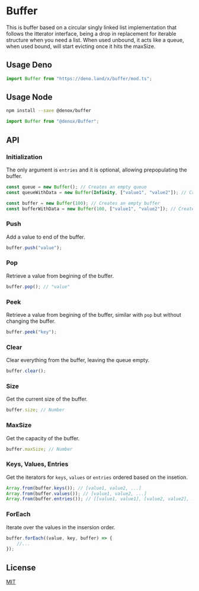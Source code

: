 # Buffer

This is buffer based on a circular singly linked list implementation that follows the itterator interface, being a drop in replacement for iterable structure when you need a list. When used unbound, it acts like a queue, when used bound, will start evicting once it hits the maxSize.

## Usage Deno

```ts
import Buffer from "https://deno.land/x/buffer/mod.ts";
```

## Usage Node

```bash
npm install --save @denox/buffer
```

```js
import Buffer from "@denox/Buffer";
```

## API

### Initialization

The only argument is `entries` and it is optional, allowing prepopulating the buffer.

```js
const queue = new Buffer(); // Creates an empty queue
const queueWithData = new Buffer(Infinity, ["value1", "value2"]); // Creates a queue with 2 entries

const buffer = new Buffer(100); // Creates an empty buffer
const bufferWithData = new Buffer(100, ["value1", "value2"]); // Creates a buffer with 2 entries
```

### Push

Add a value to end of the buffer.

```js
buffer.push("value");
```

### Pop

Retrieve a value from begining of the buffer.

```js
buffer.pop(); // "value"
```

### Peek

Retrieve a value from begining of the buffer, similar with `pop` but without changing the buffer.

```js
buffer.peek("key");
```

### Clear

Clear everything from the buffer, leaving the queue empty.

```js
buffer.clear();
```

### Size

Get the current size of the buffer.

```js
buffer.size; // Number
```

### MaxSize

Get the capacity of the buffer.

```js
buffer.maxSize; // Number
```

### Keys, Values, Entries

Get the iterators for `keys`, `values` or `entries` ordered based on the insetion.

```js
Array.from(buffer.keys()); // [value1, value2, ...]
Array.from(buffer.values()); // [value1, value2, ...]
Array.from(buffer.entries()); // [[value1, value1], [value2, value2], ...]
```

### ForEach

Iterate over the values in the insersion order.

```js
buffer.forEach((value, key, buffer) => {
	//...
});
```

## License

[MIT](LICENSE)
